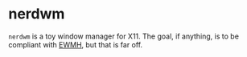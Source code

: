 # nerdwm

`nerdwm` is a toy window manager for X11. The goal, if anything, is to be compliant
with [EWMH], but that is far off.

[ewmh]: https://en.wikipedia.org/wiki/Extended_Window_Manager_Hints
